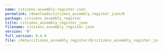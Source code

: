 ```yaml
---
name: citizens-assembly-register-json
permalink: /downloads/citizens_assembly_register_json/0
package: citizens_assembly_register
title: citizens_assembly_register_json
filename: citizens_assembly_register.json
version: '0'
full_version: 0.4.0
file: /data/citizens_assembly_register/0/citizens_assembly_register.json
---
```

